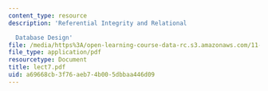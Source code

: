 ```yaml
---
content_type: resource
description: 'Referential Integrity and Relational

  Database Design'
file: /media/https%3A/open-learning-course-data-rc.s3.amazonaws.com/11-521-spatial-database-management-and-advanced-geographic-information-systems-spring-2003/a69668cb3f76aeb74b005dbbaa446d09_lect7.pdf
file_type: application/pdf
resourcetype: Document
title: lect7.pdf
uid: a69668cb-3f76-aeb7-4b00-5dbbaa446d09
---
```

